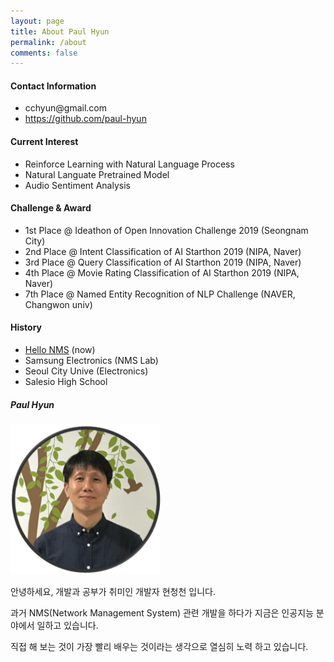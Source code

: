 ```yaml
---
layout: page
title: About Paul Hyun
permalink: /about
comments: false
---
```


<div class="row justify-content-between">
    <div class="col-md-8 pr-5">
        <h4>Contact Information</h4>
        <ul>
            <li>cchyun@gmail.com</li>
            <li><a href="https://github.com/paul-hyun" target="_blank">https://github.com/paul-hyun</a></li>
        </ul>
        <h4>Current Interest</h4>
        <ul>
            <li>Reinforce Learning with Natural Language Process</li>
            <li>Natural Languate Pretrained Model</li>
            <li>Audio Sentiment Analysis</li>
        </ul>
        <h4>Challenge & Award</h4>
        <ul>
            <li>1st Place @ Ideathon of Open Innovation Challenge 2019 (Seongnam City)</li>
            <li>2nd Place @ Intent Classification of AI Starthon 2019 (NIPA, Naver)</li>
            <li>3rd Place @ Query Classification of AI Starthon 2019 (NIPA, Naver)</li>
            <li>4th Place @ Movie Rating Classification of AI Starthon 2019 (NIPA, Naver)</li>
            <li>7th Place @ Named Entity Recognition of NLP Challenge (NAVER, Changwon univ)</li>
        </ul>
        <h4>History</h4>
        <ul>
            <li><a href="https://www.hellonms.net" target="_blank">Hello NMS</a> (now)</li>
            <li>Samsung Electronics (NMS Lab)</li>
            <li>Seoul City Unive (Electronics)</li>
            <li>Salesio High School</li>
        </ul>
    </div>
    <div class="col-md-4">
        <div class="sticky-top sticky-top-80">
            <h5>Paul Hyun</h5>
            <img src="assets/images/cchyun_profile.png" style="max-width: 240px; object-fit: contain;" />
            <p></p>
            <p>안녕하세요, 개발과 공부가 취미인 개발자 현청천 입니다.</p>
            <p>과거 NMS(Network Management System) 관련 개발을 하다가 지금은 인공지능 분야에서 일하고 있습니다.</p>
            <p>직접 해 보는 것이 가장 빨리 배우는 것이라는 생각으로 열심히 노력 하고 있습니다.</p>
        </div>
    </div>
</div>
